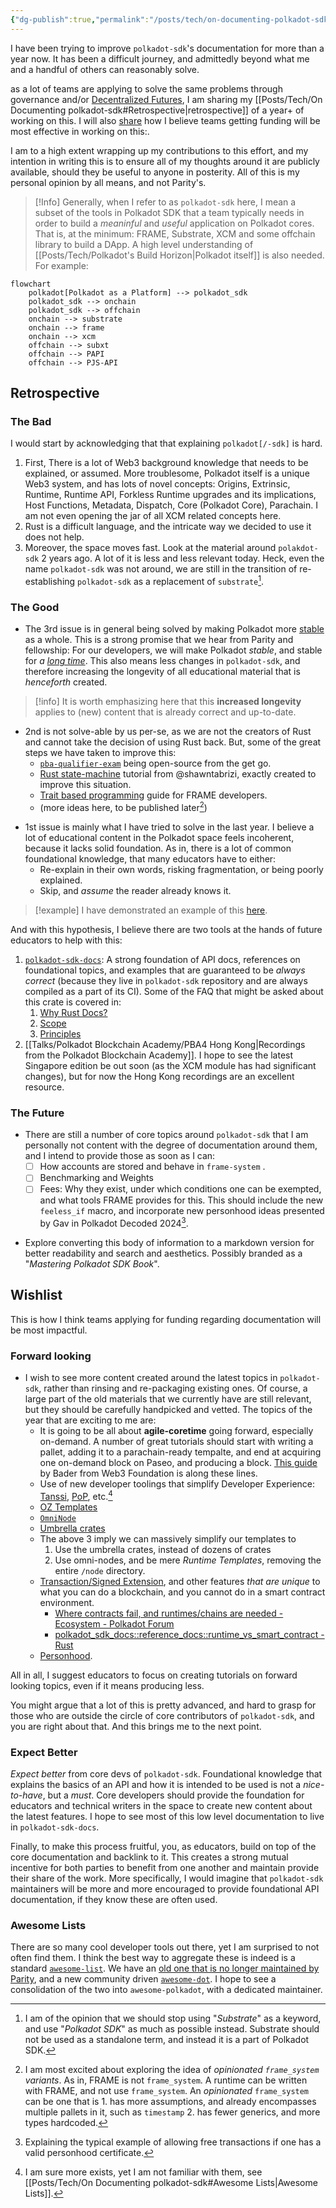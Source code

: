 ```yaml
---
{"dg-publish":true,"permalink":"/posts/tech/on-documenting-polkadot-sdk/","created":"2024-07-10T10:48:36.533+01:00","updated":"2024-07-26T12:33:47.432+01:00"}
---
```



I have been trying to improve `polkadot-sdk`'s documentation for more than a year now. It has been a difficult journey, and admittedly beyond what me and a handful of others can reasonably solve. 

as a lot of teams are applying to solve the same problems through governance and/or [Decentralized Futures](https://futures.web3.foundation/), I am sharing my [[Posts/Tech/On Documenting polkadot-sdk#Retrospective\|retrospective]] of a year+ of working on this. I will also [share](#wishlist) how I believe teams getting funding will be most effective in working on this:. 

I am to a high extent wrapping up my contributions to this effort, and my intention in writing this is to ensure all of my thoughts around it are publicly available, should they be useful to anyone in posterity. All of this is my personal opinion by all means, and not Parity's. 

> [!Info]  Generally, when I refer to as `polkadot-sdk` here, I mean a subset of the tools in Polkadot SDK that a team typically needs in order to build a *meaninful* and *useful* application on Polkadot cores. That is, at the minimum: FRAME, Substrate, XCM and some offchain library to build a DApp. A high level understanding of [[Posts/Tech/Polkadot's Build Horizon\|Polkadot itself]] is also needed. For example: 

```mermaid
flowchart
	polkadot[Polkadot as a Platform] --> polkadot_sdk
	polkadot_sdk --> onchain
	polkadot_sdk --> offchain 
	onchain --> substrate
	onchain --> frame
	onchain --> xcm
	offchain --> subxt
	offchain --> PAPI
	offchain --> PJS-API
```
## Retrospective  
### The Bad  

I would start by acknowledging that that explaining `polkadot[/-sdk]` is hard. 

1. First, There is a lot of Web3 background knowledge that needs to be explained, or assumed. More troublesome, Polkadot itself is a unique Web3 system, and has lots of novel concepts: Origins, Extrinsic, Runtime, Runtime API, Forkless Runtime upgrades and its implications, Host Functions, Metadata, Dispatch, Core (Polkadot Core), Parachain. I am not even opening the jar of all XCM related concepts here. 
2. Rust is a difficult language, and the intricate way we decided to use it does not help.
3. Moreover, the space moves fast. Look at the material around `polakdot-sdk` 2 years ago. A lot of it is less and less relevant today. Heck, even the name `polkadot-sdk` was not around, we are still in the transition of re-establishing `polkadot-sdk` as a replacement of `substrate`[^1].

[^1]: I am of the opinion that we should stop using "*Substrate*" as a keyword, and use "*Polkadot SDK*" as much as possible instead. Substrate should not be used as a standalone term, and instead it is a part of Polkadot SDK. 

### The Good

- The 3rd issue is in general being solved by making Polkadot more [stable](https://forum.polkadot.network/t/stabilizing-polkadot/7175) as a whole. This is a strong promise that we hear from Parity and fellowship: For our developers, we will make Polkadot *stable*, and stable for *a [long time](https://youtu.be/DLofyGI3mw8?si=nJZiVApWTj6ae_Wz&t=1115)*. This also means less changes in `polkadot-sdk`, and therefore increasing the longevity of all educational material that is *henceforth* created.

> [!info] It is worth emphasizing here that this **increased longevity** applies to (new) content that is already correct and up-to-date. 

- 2nd is not solve-able by us per-se, as we are not the creators of Rust and cannot take the decision of using Rust back. But, some of the great steps we have taken to improve this:
	- [`pba-qualifier-exam`](https://github.com/Polkadot-Blockchain-Academy/pba-qualifier-exam) being open-source from the get go.
	- [Rust state-machine](https://www.shawntabrizi.com/rust-state-machine/) tutorial from @shawntabrizi, exactly created to improve this situation.
	- [Trait based programming](https://paritytech.github.io/polkadot-sdk/master/polkadot_sdk_docs/reference_docs/trait_based_programming/index.html) guide for FRAME developers. 
	- (more ideas here, to be published later[^2])
[^2]: I am most excited about exploring the idea of _opinionated `frame_system` variants_. As in, FRAME is not `frame_system`. A runtime can be written with FRAME, and not use `frame_system`. An _opinionated_ `frame_system` can be one that is 1. has more assumptions, and already encompasses multiple pallets in it, such as `timestamp` 2. has fewer generics, and more types hardcoded. 
- 1st issue is mainly what I have tried to solve in the last year. I believe a lot of educational content in the Polkadot space feels incoherent, because it lacks solid foundation. As in, there is a lot of common foundational knowledge, that many educators have to either:
	- Re-explain in their own words, risking fragmentation, or being poorly explained. 
	- Skip, and *assume* the reader already knows it. 

> [!example] I have demonstrated an example of this [here](https://paritytech.github.io/polkadot-sdk/master/polkadot_sdk_docs/meta_contributing/index.html#example-explaining-palletcall). 

And with this hypothesis, I believe there are two tools at the hands of future educators to help with this: 
1. [`polkadot-sdk-docs`](https://paritytech.github.io/polkadot-sdk/master/polkadot_sdk_docs/index.html): A strong foundation of API docs, references on foundational topics, and examples that are guaranteed to be *always correct* (because they live in `polkadot-sdk` repository and are always compiled as a part of its CI). Some of the FAQ that might be asked about this crate is covered in:
	1. [Why Rust Docs?](https://paritytech.github.io/polkadot-sdk/master/polkadot_sdk_docs/meta_contributing/index.html#why-rust-docs)
	2. [Scope](https://paritytech.github.io/polkadot-sdk/master/polkadot_sdk_docs/meta_contributing/index.html#scope) 
	3. [Principles](https://paritytech.github.io/polkadot-sdk/master/polkadot_sdk_docs/meta_contributing/index.html#principles) 
2. [[Talks/Polkadot Blockchain Academy/PBA4 Hong Kong\|Recordings from the Polkadot Blockchain Academy]]. I hope to see the latest Singapore edition be out soon (as the XCM module has had significant changes), but for now the Hong Kong recordings are an excellent resource.
### The Future 

- There are still a number of core topics around `polkadot-sdk` that I am personally not content with the degree of documentation around them, and I intend to provide those as soon as I can: 
	- [ ] How accounts are stored and behave in `frame-system` . 
	- [ ] Benchmarking and Weights 
	- [ ] Fees: Why they exist, under which conditions one can be exempted, and what tools FRAME provides for this. This should include the new `feeless_if` macro, and incorporate new personhood ideas presented by Gav in Polkadot Decoded 2024[^3].
[^3]: Explaining the typical example of allowing free transactions if one has a valid personhood certificate. 
- Explore converting this body of information to a markdown version for better readability and search and aesthetics. Possibly branded as a "*Mastering Polkadot SDK Book*". 
## Wishlist

This is how I think teams applying for funding regarding documentation will be most impactful. 
### Forward looking 

* I wish to see more content created around the latest topics in `polkadot-sdk`, rather than rinsing and re-packaging existing ones. Of course, a large part of the old materials that we currently have are still relevant, but they should be carefully handpicked and vetted. The topics of the year that are exciting to me are:
	* It is going to be all about **agile-coretime** going forward, especially on-demand. A number of great tutorials should start with writing a pallet, adding it to a parachain-ready tempalte, and end at acquiring one on-demand block on Paseo, and producing a block. [This guide](https://wiki.polkadot.network/docs/build-guides-template-basic) by Bader from Web3 Foundation is along these lines.
	* Use of new developer toolings that simplify Developer Experience: [Tanssi](https://www.google.com/search?q=tanssi+network&oq=Tanssi+network&sourceid=chrome&ie=UTF-8), [PoP](https://pop.r0gue.io/), etc.[^5] 
	* [OZ Templates](https://github.com/OpenZeppelin/polkadot-runtime-templates)
	* [`OmniNode`](https://forum.polkadot.network/t/polkadot-parachain-omni-node-gathering-ideas-and-feedback/7823)
	* [Umbrella crates](https://paritytech.github.io/polkadot-sdk/master/polkadot_sdk_docs/reference_docs/umbrella_crate/index.html)
	* The above 3 imply we can massively simplify our templates to 
		1. Use the umbrella crates, instead of dozens of crates 
		2. Use omni-nodes, and be mere _Runtime Templates_, removing the entire `/node` directory.
	* [Transaction/Signed Extension](https://github.com/paritytech/polkadot-sdk/pull/3685), and other features *that are unique* to what you can do a blockchain, and you cannot do in a smart contract environment. 
		* [Where contracts fail, and runtimes/chains are needed - Ecosystem - Polkadot Forum](https://forum.polkadot.network/t/where-contracts-fail-and-runtimes-chains-are-needed/4464)
		* [polkadot\_sdk\_docs::reference\_docs::runtime\_vs\_smart\_contract - Rust](https://paritytech.github.io/polkadot-sdk/master/polkadot_sdk_docs/reference_docs/runtime_vs_smart_contract/index.html)
	* [Personhood](https://youtu.be/xXS9w4wqHWo?si=O8am8htFesUQzj97&t=1555).  

[^5]: I am sure more exists, yet I am not familiar with them, see [[Posts/Tech/On Documenting polkadot-sdk#Awesome Lists\|Awesome Lists]]. 

All in all, I suggest educators to focus on creating tutorials on forward looking topics, even if it means producing less.

You might argue that a lot of this is pretty advanced, and hard to grasp for those who are outside the circle of core contributors of `polkadot-sdk`, and you are right about that. And this brings me to the next point.
### Expect Better 

*Expect better* from core devs of `polkadot-sdk`. Foundational knowledge that explains the basics of an API and how it is intended to be used is not a *nice-to-have*, but a *must*. Core developers should provide the foundation for educators and technical writers in the space to create new content about the latest features. I hope to see most of this low level documentation to live in `polkadot-sdk-docs`. 

Finally, to make this process fruitful, you, as educators, build on top of the core documentation and backlink to it. This creates a strong mutual incentive for both parties to benefit from one another and maintain provide their share of the work. More specifically, I would imagine that `polkadot-sdk` maintainers will be more and more encouraged to provide foundational API documentation, if they know these are often used. 
### Awesome Lists 

There are so many cool developer tools out there, yet I am surprised to not often find them. I think the best way to aggregate these is indeed is a standard [`awesome-list`](https://github.com/sindresorhus/awesome). We have an [old one that is no longer maintained by Parity](https://github.com/substrate-developer-hub/awesome-substrate), and a new community driven [`awesome-dot`](https://github.com/haquefardeen/awesome-dot). I hope to see a consolidation of the two into `awesome-polkadot`, with a dedicated maintainer. 